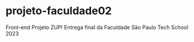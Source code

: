 # projeto-faculdade02


Front-end Projeto ZUP! Entrega final da Faculdade São Paulo Tech School 2023
